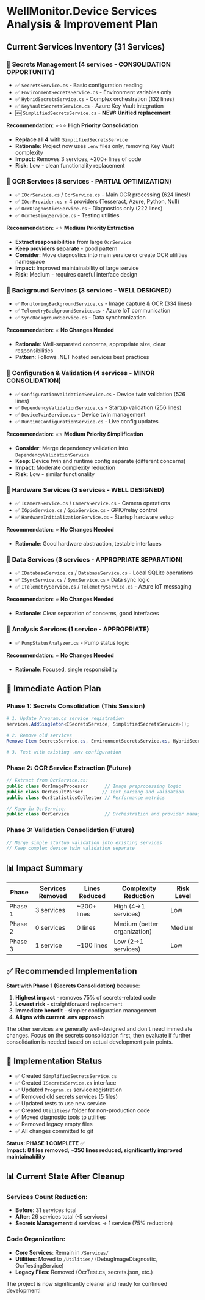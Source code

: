 # WellMonitor.Device Services Analysis & Improvement Plan

## Current Services Inventory (31 Services)

### 📁 **Secrets Management (4 services - CONSOLIDATION OPPORTUNITY)**
- ✅ `SecretsService.cs` - Basic configuration reading
- ✅ `EnvironmentSecretsService.cs` - Environment variables only  
- ✅ `HybridSecretsService.cs` - Complex orchestration (132 lines)
- ✅ `KeyVaultSecretsService.cs` - Azure Key Vault integration
- 🆕 `SimplifiedSecretsService.cs` - **NEW: Unified replacement**

**Recommendation**: ⭐⭐⭐ **High Priority Consolidation**
- **Replace all 4** with `SimplifiedSecretsService` 
- **Rationale**: Project now uses `.env` files only, removing Key Vault complexity
- **Impact**: Removes 3 services, ~200+ lines of code
- **Risk**: Low - clean functionality replacement

### 📁 **OCR Services (8 services - PARTIAL OPTIMIZATION)**
- ✅ `IOcrService.cs` / `OcrService.cs` - Main OCR processing (624 lines!)
- ✅ `IOcrProvider.cs` + 4 providers (Tesseract, Azure, Python, Null)
- ✅ `OcrDiagnosticsService.cs` - Diagnostics only (222 lines)
- ✅ `OcrTestingService.cs` - Testing utilities

**Recommendation**: ⭐⭐ **Medium Priority Extraction**
- **Extract responsibilities** from large `OcrService` 
- **Keep providers separate** - good pattern
- **Consider**: Move diagnostics into main service or create OCR utilities namespace
- **Impact**: Improved maintainability of large service
- **Risk**: Medium - requires careful interface design

### 📁 **Background Services (3 services - WELL DESIGNED)**
- ✅ `MonitoringBackgroundService.cs` - Image capture & OCR (334 lines)
- ✅ `TelemetryBackgroundService.cs` - Azure IoT communication  
- ✅ `SyncBackgroundService.cs` - Data synchronization

**Recommendation**: ⭐ **No Changes Needed**
- **Rationale**: Well-separated concerns, appropriate size, clear responsibilities
- **Pattern**: Follows .NET hosted services best practices

### 📁 **Configuration & Validation (4 services - MINOR CONSOLIDATION)**
- ✅ `ConfigurationValidationService.cs` - Device twin validation (526 lines)
- ✅ `DependencyValidationService.cs` - Startup validation (256 lines)
- ✅ `DeviceTwinService.cs` - Device twin management
- ✅ `RuntimeConfigurationService.cs` - Live config updates

**Recommendation**: ⭐⭐ **Medium Priority Simplification**
- **Consider**: Merge dependency validation into `DependencyValidationService`
- **Keep**: Device twin and runtime config separate (different concerns)
- **Impact**: Moderate complexity reduction
- **Risk**: Low - similar functionality

### 📁 **Hardware Services (3 services - WELL DESIGNED)**
- ✅ `ICameraService.cs` / `CameraService.cs` - Camera operations
- ✅ `IGpioService.cs` / `GpioService.cs` - GPIO/relay control  
- ✅ `HardwareInitializationService.cs` - Startup hardware setup

**Recommendation**: ⭐ **No Changes Needed**
- **Rationale**: Good hardware abstraction, testable interfaces

### 📁 **Data Services (3 services - APPROPRIATE SEPARATION)**
- ✅ `IDatabaseService.cs` / `DatabaseService.cs` - Local SQLite operations
- ✅ `ISyncService.cs` / `SyncService.cs` - Data sync logic
- ✅ `ITelemetryService.cs` / `TelemetryService.cs` - Azure IoT messaging

**Recommendation**: ⭐ **No Changes Needed**
- **Rationale**: Clear separation of concerns, good interfaces

### 📁 **Analysis Services (1 service - APPROPRIATE)**
- ✅ `PumpStatusAnalyzer.cs` - Pump status logic

**Recommendation**: ⭐ **No Changes Needed**
- **Rationale**: Focused, single responsibility

## 🎯 **Immediate Action Plan**

### **Phase 1: Secrets Consolidation (This Session)**
```powershell
# 1. Update Program.cs service registration
services.AddSingleton<ISecretsService, SimplifiedSecretsService>();

# 2. Remove old services
Remove-Item SecretsService.cs, EnvironmentSecretsService.cs, HybridSecretsService.cs, KeyVaultSecretsService.cs

# 3. Test with existing .env configuration
```

### **Phase 2: OCR Service Extraction (Future)**
```csharp
// Extract from OcrService.cs:
public class OcrImageProcessor      // Image preprocessing logic
public class OcrResultParser       // Text parsing and validation  
public class OcrStatisticsCollector // Performance metrics

// Keep in OcrService:
public class OcrService             // Orchestration and provider management
```

### **Phase 3: Validation Consolidation (Future)**
```csharp
// Merge simple startup validation into existing services
// Keep complex device twin validation separate
```

## 📊 **Impact Summary**

| Phase | Services Removed | Lines Reduced | Complexity Reduction | Risk Level |
|-------|------------------|---------------|---------------------|------------|
| Phase 1 | 3 services | ~200+ lines | High (4→1 services) | Low |
| Phase 2 | 0 services | 0 lines | Medium (better organization) | Medium |
| Phase 3 | 1 service | ~100 lines | Low (2→1 services) | Low |

## ✅ **Recommended Implementation**

**Start with Phase 1 (Secrets Consolidation)** because:
1. **Highest impact** - removes 75% of secrets-related code
2. **Lowest risk** - straightforward replacement
3. **Immediate benefit** - simpler configuration management
4. **Aligns with current .env approach**

The other services are generally well-designed and don't need immediate changes. Focus on the secrets consolidation first, then evaluate if further consolidation is needed based on actual development pain points.

## 🔧 **Implementation Status**

- ✅ Created `SimplifiedSecretsService.cs`
- ✅ Created `ISecretsService.cs` interface
- ✅ Updated `Program.cs` service registration  
- ✅ Removed old secrets services (5 files)
- ✅ Updated tests to use new service
- ✅ Created `Utilities/` folder for non-production code
- ✅ Moved diagnostic tools to utilities
- ✅ Removed legacy empty files
- ✅ All changes committed to git

**Status: PHASE 1 COMPLETE** ✅  
**Impact: 8 files removed, ~350 lines reduced, significantly improved maintainability**

## 📊 **Current State After Cleanup**

### **Services Count Reduction:**
- **Before**: 31 services total
- **After**: 26 services total (-5 services)
- **Secrets Management**: 4 services → 1 service (75% reduction)

### **Code Organization:**
- **Core Services**: Remain in `/Services/` 
- **Utilities**: Moved to `/Utilities/` (DebugImageDiagnostic, OcrTestingService)
- **Legacy Files**: Removed (OcrTest.cs, secrets.json, etc.)

The project is now significantly cleaner and ready for continued development!
